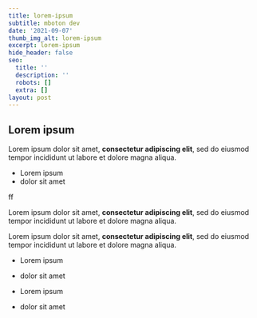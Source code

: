 ```yaml
---
title: lorem-ipsum
subtitle: mboton dev
date: '2021-09-07'
thumb_img_alt: lorem-ipsum
excerpt: lorem-ipsum
hide_header: false
seo:
  title: ''
  description: ''
  robots: []
  extra: []
layout: post
---
```

## Lorem ipsum

Lorem ipsum dolor sit amet, **consectetur adipiscing elit**, sed do eiusmod tempor incididunt ut labore et dolore magna aliqua.

*   Lorem ipsum
*   dolor sit amet

ff

Lorem ipsum dolor sit amet, **consectetur adipiscing elit**, sed do eiusmod tempor incididunt ut labore et dolore magna aliqua.



Lorem ipsum dolor sit amet, **consectetur adipiscing elit**, sed do eiusmod tempor incididunt ut labore et dolore magna aliqua.



*   Lorem ipsum

*   dolor sit amet

<!---->

*   Lorem ipsum

*   dolor sit amet
